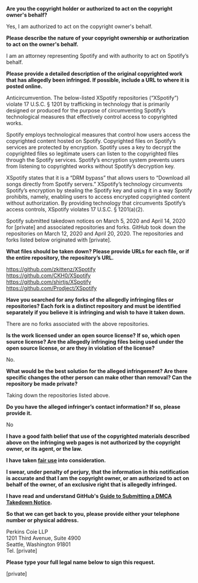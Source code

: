 **Are you the copyright holder or authorized to act on the copyright owner's behalf?**

Yes, I am authorized to act on the copyright owner's behalf.

**Please describe the nature of your copyright ownership or authorization to act on the owner's behalf.**

I am an attorney representing Spotify and with authority to act on Spotify’s behalf.

**Please provide a detailed description of the original copyrighted work that has allegedly been infringed. If possible, include a URL to where it is posted online.**

Anticircumvention. The below-listed XSpotify repositories (“XSpotify”) violate 17 U.S.C. § 1201 by trafficking in technology that is primarily designed or produced for the purpose of circumventing Spotify’s technological measures that effectively control access to copyrighted works.

Spotify employs technological measures that control how users access the copyrighted content hosted on Spotify. Copyrighted files on Spotify’s services are protected by encryption. Spotify uses a key to decrypt the copyrighted files so legitimate users can listen to the copyrighted files through the Spotify services. Spotify’s encryption system prevents users from listening to copyrighted works without Spotify’s decryption key.

XSpotify states that it is a “DRM bypass” that allows users to “Download all songs directly from Spotify servers.” XSpotify’s technology circumvents Spotify’s encryption by stealing the Spotify key and using it in a way Spotify prohibits, namely, enabling users to access encrypted copyrighted content without authorization. By providing technology that circumvents Spotify’s access controls, XSpotify violates 17 U.S.C. § 1201(a)(2).

Spotify submitted takedown notices on March 5, 2020 and April 14, 2020 for [private] and associated repositories and forks. GitHub took down the repositories on March 12, 2020 and April 20, 2020. The repositories and forks listed below originated with [private].

**What files should be taken down? Please provide URLs for each file, or if the entire repository, the repository’s URL.**

https://github.com/zkittenz/XSpotify  
https://github.com/CKH0/XSpotify  
https://github.com/shirtjs/XSpotify  
https://github.com/Prodject/XSpotify

**Have you searched for any forks of the allegedly infringing files or repositories? Each fork is a distinct repository and must be identified separately if you believe it is infringing and wish to have it taken down.**

There are no forks associated with the above repositories.

**Is the work licensed under an open source license? If so, which open source license? Are the allegedly infringing files being used under the open source license, or are they in violation of the license?**

No.

**What would be the best solution for the alleged infringement? Are there specific changes the other person can make other than removal? Can the repository be made private?**

Taking down the repositories listed above.

**Do you have the alleged infringer’s contact information? If so, please provide it.**

No

**I have a good faith belief that use of the copyrighted materials described above on the infringing web pages is not authorized by the copyright owner, or its agent, or the law.**

**I have taken <a href="https://www.lumendatabase.org/topics/22">fair use</a> into consideration.**

**I swear, under penalty of perjury, that the information in this notification is accurate and that I am the copyright owner, or am authorized to act on behalf of the owner, of an exclusive right that is allegedly infringed.**

**I have read and understand GitHub's <a href="https://help.github.com/articles/guide-to-submitting-a-dmca-takedown-notice/">Guide to Submitting a DMCA Takedown Notice</a>.**

**So that we can get back to you, please provide either your telephone number or physical address.**

Perkins Coie LLP  
1201 Third Avenue, Suite 4900  
Seattle, Washington 91801  
Tel. [private]

**Please type your full legal name below to sign this request.**

[private]
